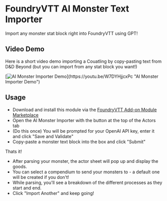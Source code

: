 # FoundryVTT AI Monster Text Importer

Import any monster stat block right into FoundryVTT using GPT!

## Video Demo
Here is a short video demo importing a Couatling by copy-pasting text from D&D Beyond (but you can import from any stat block you want!)

[![AI Monster Importer Demo]([https://img.youtube.com/vi/StTqXEQ2l-Y/0.jpg](https://i9.ytimg.com/vi_webp/W7DYHjjcxPc/mq3.webp?sqp=CPT6iq4G-oaymwEmCMACELQB8quKqQMa8AEB-AH-CYACzgWKAgwIABABGH8gEygVMA8=&rs=AOn4CLA6FBuEBGOA6mNXGAh1Rtgtjl4jEA))](https://youtu.be/W7DYHjjcxPc "AI Monster Importer Demo")

## Usage
- Download and install this module via the [FoundryVTT Add-on Module Marketplace](https://foundryvtt.com/packages/modules "FoundryVTT Modules")
- Open the AI Monster Importer with the button at the top of the Actors tab
- (Do this once) You will be prompted for your OpenAI API key, enter it and click "Save and Validate"
- Copy-paste a monster text block into the box and click "Submit"

Thats it!

- After parsing your monster, the actor sheet will pop up and display the goods.
- You can select a compendium to send your monsters to - a default one will be created if you don't!
- While parsing, you'll see a breakdown of the different processes as they start and end.
- Click "Import Another" and keep going!
